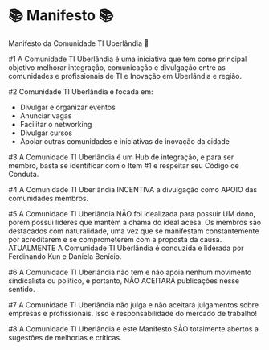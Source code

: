 # 📚 Manifesto 📚
Manifesto da Comunidade TI Uberlândia 🚀

#1 A Comunidade TI Uberlândia é uma iniciativa que tem como principal objetivo melhorar integração, comunicação e divulgação entre as comunidades e profissionais de TI e Inovação em Uberlândia e região.

#2 Comunidade TI Uberlândia é focada em:
- Divulgar e organizar eventos
- Anunciar vagas
- Facilitar o networking
- Divulgar cursos
- Apoiar outras comunidades e iniciativas de inovação da cidade 

#3 A Comunidade TI Uberlândia é um Hub de integração, e para ser membro, basta se identificar com o Item #1 e respeitar seu Código de Conduta.

#4 A Comunidade TI Uberlândia INCENTIVA a divulgação como APOIO das comunidades membros.

#5 A Comunidade TI Uberlândia NÃO foi idealizada para possuir UM dono, porém possui líderes que mantêm a chama do ideal acesa. Os membros são destacados com naturalidade, uma vez que se manifestam constantemente por acreditarem e se comprometerem com a proposta da causa. ATUALMENTE A Comunidade TI Uberlândia é conduzida e liderada por Ferdinando Kun e Daniela Benício.

#6 A Comunidade TI Uberlândia não tem e não apoia nenhum movimento sindicalista ou político, e portanto, NÃO ACEITARÁ publicações nesse sentido.

#7 A Comunidade TI Uberlândia não julga e não aceitará julgamentos sobre empresas e profissionais. Isso é responsabilidade do mercado de trabalho!

#8 A Comunidade TI Uberlândia e este Manifesto SÃO totalmente abertos a sugestões de melhorias e críticas. 

